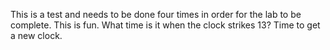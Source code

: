This is a test and needs to be done four times in order for the lab to be complete. 
This is fun.
What time is it when the clock strikes 13? Time to get a new clock.
